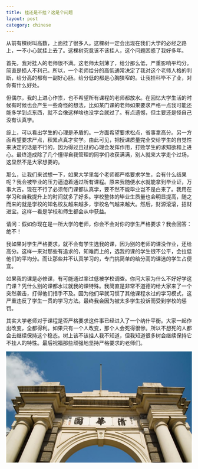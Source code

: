 ```yaml
---
title: 挂还是不挂？这是个问题
layout: post
category: chinese
---
```

从前有棵树叫高数，上面挂了很多人。这棵树一定会出现在我们大学的必经之路上，一不小心就挂上去了。这棵树究竟该不该挂人，这个问题困惑了我好多年。

首先，我对挂人的老师很不满。这老师太刻薄了，给分那么低，严重影响平均分。简直是损人不利己。所以，一个老师给分的高低通常决定了我对这个老师人格的判断，给分高的都有一副好心肠。给分低的都是心胸狭窄的。让我挂科毕不了业，对你有什么好处。

但偶尔，我的上进心作祟，也不希望所有课程的老师都放水。在回忆大学生活的时候有时候也会产生一些奇怪的想法，比如某门课的老师如果要求严格一点我可能还能多学到点东西，就不会像这样啥也没学会就过了。有点遗憾，但主要还是怪自己没有认真学。

综上，可以看出学生的心理是矛盾的。一方面希望要求松点，省事拿高分。另一方面希望要求严点，积累点真才实学。由此可见，把授课质量完全交给学生的自觉性来决定的话是不行的，因为得过且过的心理会发挥作用，打败学生的求知欲和上进心。最终造成除了几个懂得自我管理的同学们收获满满，别人就来大学走个过场，这显然不是大家想要的。

那么，让我们来试想一下，如果大学里每个老师都严格要求学生，会有什么结果呢？我会被毕业的压力逼迫着通过所有课程。原来我随便水水就能拿到毕业证，万事大吉。现在不行了必须每门课都认真学，要不然不能毕业岂不是白来了。我用在学习和自我提升上的时间就多了好多。学校整体的毕业生质量也会明显提高，随之而来的就是学校的知名校友越来越多，学校名气越来越大。然后，财源滚滚，招财进宝。这样一看是学校和师生都会从中获益。

请问：假如你现在是一所大学的老师，你会不会对你的学生严格要求？我会回答：绝不！

我如果对学生严格要求，就不会有学生选我的课，因为别的老师的课没作业，还给高分。这样一来对那些有追求的，知难而上的，选我的课的学生很不公平，会拉低他们的平均分。而让那些并不认真学习的，专门挑简单的给分高的课选的学生占便宜。

如果我的课是必修课，有可能通过率过低被学校调查。你问大家为什么不好好学这门课？凭什么别的课都水过就我的课特殊。我简直是非常不道德的给大家来了一个突然袭击，打得他们措手不及。因为他们早就习惯了其他课程水过的学习模式，这严重违反了学生一贯的学习方法。最终我会因为被太多学生投诉而受到学校的惩罚。

其实大学老师对于课程是否严格要求这件事已经进入了一个纳什平衡。大家一起作出改变，全都得利。如果只有一个人改变，那个人会死得很惨。所以不想死的人都会去继续保持这个稳态。树上该不该挂人我不知道，但我知道很多树会继续保持它不挂人的特性。最后祝福那些顽强地坚持严格要求的老师们。

<div class="row">
<div class="col-lg-12">
      <div class="thumbnail">
          <img src="/img/fail-or-not.jpg">
      </div>
</div>
</div>

